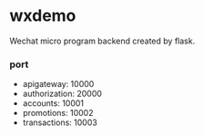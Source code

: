 # wxdemo
Wechat micro program backend created by flask.

### port
* apigateway: 10000
* authorization: 20000
* accounts: 10001
* promotions: 10002
* transactions: 10003
